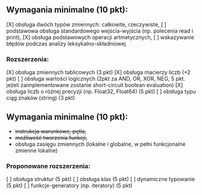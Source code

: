 ## Wymagania minimalne (10 pkt):

[X] obsługa dwóch typów zmiennych: całkowite, rzeczywiste,
[ ] podstawowa obsługa standardowego wejścia-wyjścia (np. polecenia read i print),
[X] obsługa podstawowych operacji artmetycznych,
[ ] wskazywanie błędów podczas analizy leksykalno-składniowej﻿

### Rozszerzenia:

[X] obsługa zmiennych tablicowych (3 pkt)
[X] obsługa macierzy liczb (+2 pkt)
[ ] obsługa wartości logicznych (2pkt za AND, OR, XOR, NEG, 5 pkt. jeżeli zaimplementowane zostanie short-circuit boolean evaluation)
[X] obsługa liczb o różnej precyzji (np. Float32, Float64) (5 pkt)
[ ] obsługa typu ciąg znaków (string) (3 pkt)

## Wymagania minimalne (10 pkt):

- ~~instrukcja warunkowe, pętla,~~
- ~~możliwość tworzenia funkcji,~~
- obsługa zasięgu zmiennych (lokalne i globalne, w pełni funkcjonalne zmienne lokalne)

### Proponowane rozszerzenia:

[ ] obsługa struktur (5 pkt)
[ ] obsługa klas (5 pkt)
[ ] dynamiczne typowanie (5 pkt)
[ ] funkcje-generatory (np. iteratory) (5 pkt)
